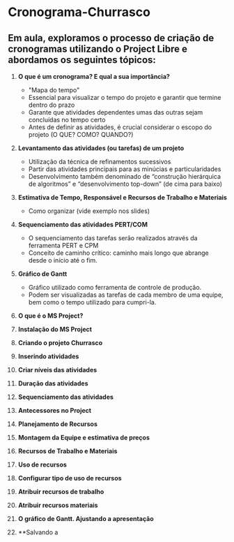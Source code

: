 # Cronograma-Churrasco

## Em aula, exploramos o processo de criação de cronogramas utilizando o Project Libre e abordamos os seguintes tópicos:

1. **O que é um cronograma? E qual a sua importância?**
   - "Mapa do tempo"
   - Essencial para visualizar o tempo do projeto e garantir que termine dentro do prazo
   - Garante que atividades dependentes umas das outras sejam concluídas no tempo certo
   - Antes de definir as atividades, é crucial considerar o escopo do projeto (O QUE? COMO? QUANDO?)

2. **Levantamento das atividades (ou tarefas) de um projeto**
   - Utilização da técnica de refinamentos sucessivos
   - Partir das atividades principais para as minúcias e particularidades
   - Desenvolvimento também denominado de “construção hierárquica de algoritmos” e “desenvolvimento top-down” (de cima para baixo)

3. **Estimativa de Tempo, Responsável e Recursos de Trabalho e Materiais**
   - Como organizar (vide exemplo nos slides)

4. **Sequenciamento das atividades PERT/COM**
   - O sequenciamento das tarefas serão realizados através da ferramenta PERT e CPM
   - Conceito de caminho crítico: caminho mais longo que abrange desde o início até o fim.

5. **Gráfico de Gantt**
   - Gráfico utilizado como ferramenta de controle de produção.
   - Podem ser visualizadas as tarefas de cada membro de uma equipe, bem como o tempo utilizado para cumpri-la.

6. **O que é o MS Project?**
7. **Instalação do MS Project**
8. **Criando o projeto Churrasco**
9. **Inserindo atividades**
10. **Criar níveis das atividades**
11. **Duração das atividades**
12. **Sequenciamento das atividades**
13. **Antecessores no Project**
14. **Planejamento de Recursos**
15. **Montagem da Equipe e estimativa de preços**
16. **Recursos de Trabalho e Materiais**
17. **Uso de recursos**
18. **Configurar tipo de uso de recursos**
19. **Atribuir recursos de trabalho**
20. **Atribuir recursos materiais**
21. **O gráfico de Gantt. Ajustando a apresentação**
22. **Salvando a

